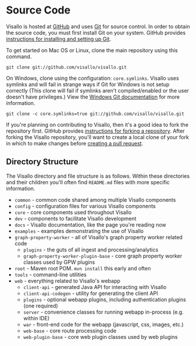 # Source Code

Visallo is hosted at [GitHub](http://www.github.com) and uses [Git](http://git-scm.com/) for source control. In order to
obtain the source code, you must first install Git on your system. GitHub provides
[instructions for installing and setting up Git](https://help.github.com/articles/set-up-git).

To get started on Mac OS or Linux, clone the main repository using this command.

    git clone git://github.com/visallo/visallo.git

On Windows, clone using the configuration: `core.symlinks`. Visallo uses symlinks and will fail in strange ways if Git for Windows is not setup correctly (This clone will fail if symlinks aren't compiled/enabled or the user doesn't have privileges.) View the [Windows Git documentation](https://github.com/git-for-windows/git/wiki/Symbolic-Links) for more information.

    git clone -c core.symlinks=true git://github.com/visallo/visallo.git

If you're planning on contributing to Visallo, then it's a good idea to fork the repository first. GitHub provides [instructions for forking a repository](https://help.github.com/articles/fork-a-repo). After forking the Visallo repository, you'll want to create a local clone of your fork in which to make changes before [creating a pull request](https://help.github.com/articles/creating-a-pull-request/).

## Directory Structure

The Visallo directory and file structure is as follows. Within these directories and their children you'll often find `README.md` files with more specific information.

* `common` - common code shared among multiple Visallo components
* `config` - configuration files for various Visallo components
* `core` - core components used throughout Visallo
* `dev` - components to facilitate Visallo development
* `docs` - Visallo documentation, like the page you're reading now
* `examples` - examples demonstrating the use of Visallo
* `graph-property-worker` - all of Visallo's graph property worker related code
  * `plugins` - the guts of all ingest and processing/analytics
  * `graph-property-worker-plugin-base` - core graph property worker classes used by GPW plugins
* `root` - Maven root POM. `mvn install` this early and often
* `tools` - command-line utilities
* `web` - everything related to Visallo's webapp
  * `client-api` - generated Java API for interacting with Visallo
  * `client-api-codegen` - utility for generating the client API
  * `plugins` - optional webapp plugins, including authentication plugins (one required)
  * `server` - convenience classes for running webapp in-process (e.g. within IDE)
  * `war` - front-end code for the webapp (javascript, css, images, etc.)
  * `web-base` - core route processing code
  * `web-plugin-base` - core web plugin classes used by web plugins
